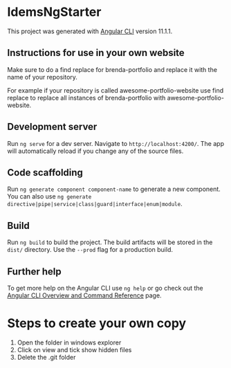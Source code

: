 # IdemsNgStarter

This project was generated with [Angular CLI](https://github.com/angular/angular-cli) version 11.1.1.

## Instructions for use in your own website
Make sure to do a find replace for brenda-portfolio and replace it with the name of your repository.

For example if your repository is called awesome-portfolio-website use find replace to replace all instances of brenda-portfolio with awesome-portfolio-website.

## Development server

Run `ng serve` for a dev server. Navigate to `http://localhost:4200/`. The app will automatically reload if you change any of the source files.

## Code scaffolding

Run `ng generate component component-name` to generate a new component. You can also use `ng generate directive|pipe|service|class|guard|interface|enum|module`.

## Build

Run `ng build` to build the project. The build artifacts will be stored in the `dist/` directory. Use the `--prod` flag for a production build.

## Further help

To get more help on the Angular CLI use `ng help` or go check out the [Angular CLI Overview and Command Reference](https://angular.io/cli) page.

# Steps to create your own copy
1. Open the folder in windows explorer
2. Click on view and tick show hidden files
3.  Delete the .git folder
